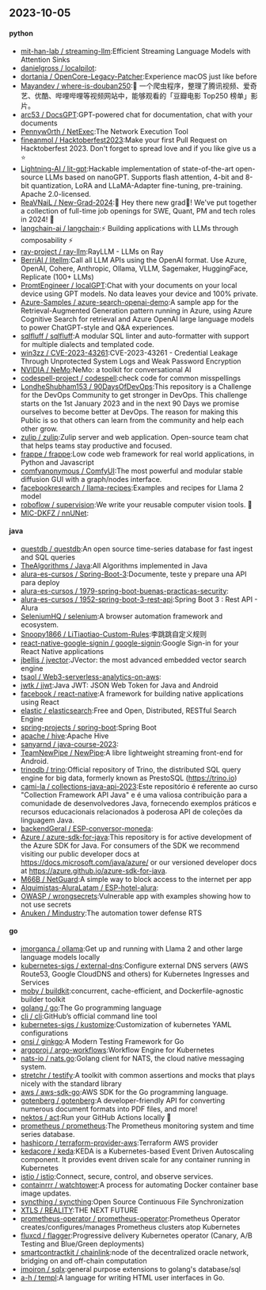 ## 2023-10-05

#### python
* [mit-han-lab / streaming-llm](https://github.com/mit-han-lab/streaming-llm):Efficient Streaming Language Models with Attention Sinks
* [danielgross / localpilot](https://github.com/danielgross/localpilot):
* [dortania / OpenCore-Legacy-Patcher](https://github.com/dortania/OpenCore-Legacy-Patcher):Experience macOS just like before
* [Mayandev / where-is-douban250](https://github.com/Mayandev/where-is-douban250):🐛 一个爬虫程序，整理了腾讯视频、爱奇艺、优酷、哔哩哔哩等视频网站中，能够观看的「豆瓣电影 Top250 榜单」影片。
* [arc53 / DocsGPT](https://github.com/arc53/DocsGPT):GPT-powered chat for documentation, chat with your documents
* [Pennyw0rth / NetExec](https://github.com/Pennyw0rth/NetExec):The Network Execution Tool
* [fineanmol / Hacktoberfest2023](https://github.com/fineanmol/Hacktoberfest2023):Make your first Pull Request on Hacktoberfest 2023. Don't forget to spread love and if you like give us a ⭐️
* [Lightning-AI / lit-gpt](https://github.com/Lightning-AI/lit-gpt):Hackable implementation of state-of-the-art open-source LLMs based on nanoGPT. Supports flash attention, 4-bit and 8-bit quantization, LoRA and LLaMA-Adapter fine-tuning, pre-training. Apache 2.0-licensed.
* [ReaVNaiL / New-Grad-2024](https://github.com/ReaVNaiL/New-Grad-2024):👋 Hey there new grad🎉! We've put together a collection of full-time job openings for SWE, Quant, PM and tech roles in 2024! 🚀
* [langchain-ai / langchain](https://github.com/langchain-ai/langchain):⚡ Building applications with LLMs through composability ⚡
* [ray-project / ray-llm](https://github.com/ray-project/ray-llm):RayLLM - LLMs on Ray
* [BerriAI / litellm](https://github.com/BerriAI/litellm):Call all LLM APIs using the OpenAI format. Use Azure, OpenAI, Cohere, Anthropic, Ollama, VLLM, Sagemaker, HuggingFace, Replicate (100+ LLMs)
* [PromtEngineer / localGPT](https://github.com/PromtEngineer/localGPT):Chat with your documents on your local device using GPT models. No data leaves your device and 100% private.
* [Azure-Samples / azure-search-openai-demo](https://github.com/Azure-Samples/azure-search-openai-demo):A sample app for the Retrieval-Augmented Generation pattern running in Azure, using Azure Cognitive Search for retrieval and Azure OpenAI large language models to power ChatGPT-style and Q&A experiences.
* [sqlfluff / sqlfluff](https://github.com/sqlfluff/sqlfluff):A modular SQL linter and auto-formatter with support for multiple dialects and templated code.
* [win3zz / CVE-2023-43261](https://github.com/win3zz/CVE-2023-43261):CVE-2023-43261 - Credential Leakage Through Unprotected System Logs and Weak Password Encryption
* [NVIDIA / NeMo](https://github.com/NVIDIA/NeMo):NeMo: a toolkit for conversational AI
* [codespell-project / codespell](https://github.com/codespell-project/codespell):check code for common misspellings
* [LondheShubham153 / 90DaysOfDevOps](https://github.com/LondheShubham153/90DaysOfDevOps):This repository is a Challenge for the DevOps Community to get stronger in DevOps. This challenge starts on the 1st January 2023 and in the next 90 Days we promise ourselves to become better at DevOps. The reason for making this Public is so that others can learn from the community and help each other grow.
* [zulip / zulip](https://github.com/zulip/zulip):Zulip server and web application. Open-source team chat that helps teams stay productive and focused.
* [frappe / frappe](https://github.com/frappe/frappe):Low code web framework for real world applications, in Python and Javascript
* [comfyanonymous / ComfyUI](https://github.com/comfyanonymous/ComfyUI):The most powerful and modular stable diffusion GUI with a graph/nodes interface.
* [facebookresearch / llama-recipes](https://github.com/facebookresearch/llama-recipes):Examples and recipes for Llama 2 model
* [roboflow / supervision](https://github.com/roboflow/supervision):We write your reusable computer vision tools. 💜
* [MIC-DKFZ / nnUNet](https://github.com/MIC-DKFZ/nnUNet):

#### java
* [questdb / questdb](https://github.com/questdb/questdb):An open source time-series database for fast ingest and SQL queries
* [TheAlgorithms / Java](https://github.com/TheAlgorithms/Java):All Algorithms implemented in Java
* [alura-es-cursos / Spring-Boot-3](https://github.com/alura-es-cursos/Spring-Boot-3):Documente, teste y prepare una API para deploy
* [alura-es-cursos / 1979-spring-boot-buenas-practicas-security](https://github.com/alura-es-cursos/1979-spring-boot-buenas-practicas-security):
* [alura-es-cursos / 1952-spring-boot-3-rest-api](https://github.com/alura-es-cursos/1952-spring-boot-3-rest-api):Spring Boot 3 : Rest API - Alura
* [SeleniumHQ / selenium](https://github.com/SeleniumHQ/selenium):A browser automation framework and ecosystem.
* [Snoopy1866 / LiTiaotiao-Custom-Rules](https://github.com/Snoopy1866/LiTiaotiao-Custom-Rules):李跳跳自定义规则
* [react-native-google-signin / google-signin](https://github.com/react-native-google-signin/google-signin):Google Sign-in for your React Native applications
* [jbellis / jvector](https://github.com/jbellis/jvector):JVector: the most advanced embedded vector search engine
* [tsaol / Web3-serverless-analytics-on-aws](https://github.com/tsaol/Web3-serverless-analytics-on-aws):
* [jwtk / jjwt](https://github.com/jwtk/jjwt):Java JWT: JSON Web Token for Java and Android
* [facebook / react-native](https://github.com/facebook/react-native):A framework for building native applications using React
* [elastic / elasticsearch](https://github.com/elastic/elasticsearch):Free and Open, Distributed, RESTful Search Engine
* [spring-projects / spring-boot](https://github.com/spring-projects/spring-boot):Spring Boot
* [apache / hive](https://github.com/apache/hive):Apache Hive
* [sanyarnd / java-course-2023](https://github.com/sanyarnd/java-course-2023):
* [TeamNewPipe / NewPipe](https://github.com/TeamNewPipe/NewPipe):A libre lightweight streaming front-end for Android.
* [trinodb / trino](https://github.com/trinodb/trino):Official repository of Trino, the distributed SQL query engine for big data, formerly known as PrestoSQL (https://trino.io)
* [cami-la / collections-java-api-2023](https://github.com/cami-la/collections-java-api-2023):Este repositório é referente ao curso "Collection Framework API Java" e é uma valiosa contribuição para a comunidade de desenvolvedores Java, fornecendo exemplos práticos e recursos educacionais relacionados à poderosa API de coleções da linguagem Java.
* [backendGeral / ESP-conversor-moneda](https://github.com/backendGeral/ESP-conversor-moneda):
* [Azure / azure-sdk-for-java](https://github.com/Azure/azure-sdk-for-java):This repository is for active development of the Azure SDK for Java. For consumers of the SDK we recommend visiting our public developer docs at https://docs.microsoft.com/java/azure/ or our versioned developer docs at https://azure.github.io/azure-sdk-for-java.
* [M66B / NetGuard](https://github.com/M66B/NetGuard):A simple way to block access to the internet per app
* [Alquimistas-AluraLatam / ESP-hotel-alura](https://github.com/Alquimistas-AluraLatam/ESP-hotel-alura):
* [OWASP / wrongsecrets](https://github.com/OWASP/wrongsecrets):Vulnerable app with examples showing how to not use secrets
* [Anuken / Mindustry](https://github.com/Anuken/Mindustry):The automation tower defense RTS

#### go
* [jmorganca / ollama](https://github.com/jmorganca/ollama):Get up and running with Llama 2 and other large language models locally
* [kubernetes-sigs / external-dns](https://github.com/kubernetes-sigs/external-dns):Configure external DNS servers (AWS Route53, Google CloudDNS and others) for Kubernetes Ingresses and Services
* [moby / buildkit](https://github.com/moby/buildkit):concurrent, cache-efficient, and Dockerfile-agnostic builder toolkit
* [golang / go](https://github.com/golang/go):The Go programming language
* [cli / cli](https://github.com/cli/cli):GitHub’s official command line tool
* [kubernetes-sigs / kustomize](https://github.com/kubernetes-sigs/kustomize):Customization of kubernetes YAML configurations
* [onsi / ginkgo](https://github.com/onsi/ginkgo):A Modern Testing Framework for Go
* [argoproj / argo-workflows](https://github.com/argoproj/argo-workflows):Workflow Engine for Kubernetes
* [nats-io / nats.go](https://github.com/nats-io/nats.go):Golang client for NATS, the cloud native messaging system.
* [stretchr / testify](https://github.com/stretchr/testify):A toolkit with common assertions and mocks that plays nicely with the standard library
* [aws / aws-sdk-go](https://github.com/aws/aws-sdk-go):AWS SDK for the Go programming language.
* [gotenberg / gotenberg](https://github.com/gotenberg/gotenberg):A developer-friendly API for converting numerous document formats into PDF files, and more!
* [nektos / act](https://github.com/nektos/act):Run your GitHub Actions locally 🚀
* [prometheus / prometheus](https://github.com/prometheus/prometheus):The Prometheus monitoring system and time series database.
* [hashicorp / terraform-provider-aws](https://github.com/hashicorp/terraform-provider-aws):Terraform AWS provider
* [kedacore / keda](https://github.com/kedacore/keda):KEDA is a Kubernetes-based Event Driven Autoscaling component. It provides event driven scale for any container running in Kubernetes
* [istio / istio](https://github.com/istio/istio):Connect, secure, control, and observe services.
* [containrrr / watchtower](https://github.com/containrrr/watchtower):A process for automating Docker container base image updates.
* [syncthing / syncthing](https://github.com/syncthing/syncthing):Open Source Continuous File Synchronization
* [XTLS / REALITY](https://github.com/XTLS/REALITY):THE NEXT FUTURE
* [prometheus-operator / prometheus-operator](https://github.com/prometheus-operator/prometheus-operator):Prometheus Operator creates/configures/manages Prometheus clusters atop Kubernetes
* [fluxcd / flagger](https://github.com/fluxcd/flagger):Progressive delivery Kubernetes operator (Canary, A/B Testing and Blue/Green deployments)
* [smartcontractkit / chainlink](https://github.com/smartcontractkit/chainlink):node of the decentralized oracle network, bridging on and off-chain computation
* [jmoiron / sqlx](https://github.com/jmoiron/sqlx):general purpose extensions to golang's database/sql
* [a-h / templ](https://github.com/a-h/templ):A language for writing HTML user interfaces in Go.
